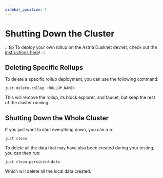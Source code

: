 ```yaml
---
sidebar_position: 4
---
```


# Shutting Down the Cluster

:::tip
To deploy your own rollup on the Astria Dusknet devnet, check out the
[instructions here](/docs/dusknet/overview/)!
:::

## Deleting Specific Rollups

To delete a specific rollup deployment, you can use the following command:
```bash
just delete-rollup <ROLLUP_NAME>
```

This will remove the rollup, its block explorer, and faucet, but keep the rest
of the cluster running.

## Shutting Down the Whole Cluster

If you just want to shut everything down, you can run:
```bash
just clean
```

To delete all the data that may have also been created during your testing, you
can then run:

```bash
just clean-persisted-data
```

Which will delete all the local data created.
